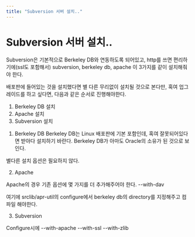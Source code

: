 ```yaml
---
title: "Subversion 서버 설치.."
---
```

# Subversion 서버 설치..

Subversion은 기본적으로 Berkeley DB와 연동하도록 되어있고, http를 쓰면 편리하기에(ssl도 포함해서) subversion, berkeley db, apache 이 3가지를 같이 설치해줘야 한다. 

배포판에 들어있는 것을 설치했다면 별 다른 무리없이 설치될 것으로 본다만, 혹여 업그레이드를 하고 싶다면, 다음과 같은 순서로 진행해야한다.

1) Berkeley DB 설치
2) Apache 설치
3) Subversion 설치

1. Berkeley DB
Berkeley DB는 Linux 배포판에 기본 포함인데, 혹여 잘못되어있다면 받아다 설치하기 바란다. Berkeley DB가 아마도 Oracle의 소유가 된 것으로 보인다.

별다른 설치 옵션은 필요하지 않다.

2. Apache

Apache의 경우 기존 옵션에 몇 가지를 더 추가해주어야 한다. --with-dav

여기에 srclib/apr-util의 configure에서 berkeley db의 directory를 지정해주고 컴파일 해야한다.

3. Subversion

Configure시에 --with-apache --with-ssl --with-zlib





